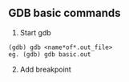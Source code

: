 ## GDB basic commands

1. Start gdb

```
(gdb) gdb <name*of*.out_file>
eg. (gdb) gdb basic.out
```

2. Add breakpoint
